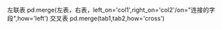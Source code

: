 左联表 pd.merge(左表，右表，left_on='col1',right_on='col2'/on="连接的字段",how='left')
交叉表 pd.merge(tab1,tab2,how='cross')
